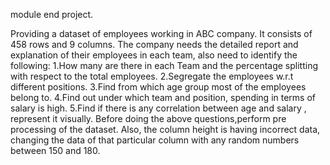 module end project.

Providing a dataset of employees working in ABC company. It consists of 458 rows and 9 columns. The company needs the detailed report and explanation of their employees in each team, also need to identify the following:
1.How many are there in each Team and the percentage splitting with respect to the total employees.
2.Segregate the employees w.r.t different positions.
3.Find from which age group most of the employees belong to.
4.Find out under which team and position, spending in terms of salary is high.
5.Find if there is any correlation between age and salary , represent it visually.
Before doing the above questions,perform pre processing of the dataset. Also, the column height is having incorrect data, changing the data of that particular column with any random numbers between 150 and 180.
